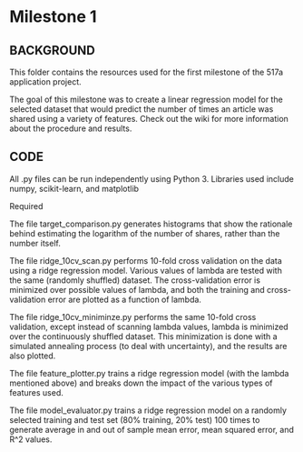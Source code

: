 Milestone 1
===========


BACKGROUND
------

This folder contains the resources used for the first milestone of the 517a application project. 

The goal of this milestone was to create a linear regression model for the selected dataset that would predict the number of times an article was shared using a variety of features. Check out the wiki for more information about the procedure and results.

CODE
------

All .py files can be run independently using Python 3.
Libraries used include numpy, scikit-learn, and matplotlib

Required

The file target_comparison.py generates histograms that show the rationale behind estimating the logarithm of the number of shares, rather than the number itself.

The file ridge_10cv_scan.py performs 10-fold cross validation on the data using a ridge regression model. Various values of lambda are tested with the same (randomly shuffled) dataset. The cross-validation error is minimized over possible values of lambda, and both the training and cross-validation error are plotted as a function of lambda.

The file ridge_10cv_miniminze.py performs the same 10-fold cross validation, except instead of scanning lambda values, lambda is minimized over the continuously shuffled dataset. This minimization is done with a simulated annealing process (to deal with uncertainty), and the results are also plotted.

The file feature_plotter.py trains a ridge regression model (with the lambda mentioned above) and breaks down the impact of the various types of features used.

The file model_evaluator.py trains a ridge regression model on a randomly selected training and test set (80% training, 20% test) 100 times to generate average in and out of sample mean error, mean squared error, and R^2 values.


